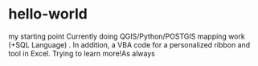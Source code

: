 # hello-world
my starting point
Currently doing QGIS/Python/POSTGIS mapping work (+SQL Language) . In addition, a VBA code for a personalized ribbon and tool in Excel.
Trying to learn more!As always
